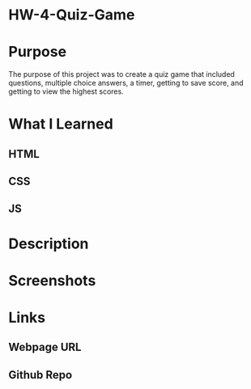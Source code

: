 # HW-4-Quiz-Game

# Purpose

The purpose of this project was to create a quiz game that included questions, multiple choice answers, a timer, getting to save score, and getting to view the highest scores.

# What I Learned

## HTML

## CSS

## JS

# Description

# Screenshots

# Links

## Webpage URL

## Github Repo